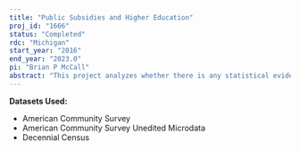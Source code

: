 ```yaml
---
title: "Public Subsidies and Higher Education"
proj_id: "1666"
status: "Completed"
rdc: "Michigan"
start_year: "2016"
end_year: "2023.0"
pi: "Brian P McCall"
abstract: "This project analyzes whether there is any statistical evidence that the tuition subsidies granted to those living in community taxing districts (CCTD) in Texas are capitalized into housing prices and rental rates. This research will analyze how changes in taxing district boundaries over time changes the college tuition individuals face and their probability of attending college. The project will also assess the robustness of earlier findings using alternative estimation techniques to account for both college proximity and the distance individuals live from CCTD boundaries."
---
```


**Datasets Used:**

  - American Community Survey 
  - American Community Survey Unedited Microdata 
  - Decennial Census 

